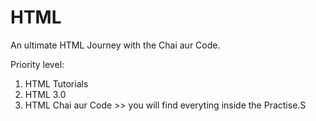 # HTML
An ultimate HTML Journey with the Chai aur Code.

Priority level:
1. HTML Tutorials
2. HTML 3.0 
3. HTML Chai aur Code >> you will find everyting inside the Practise.S



